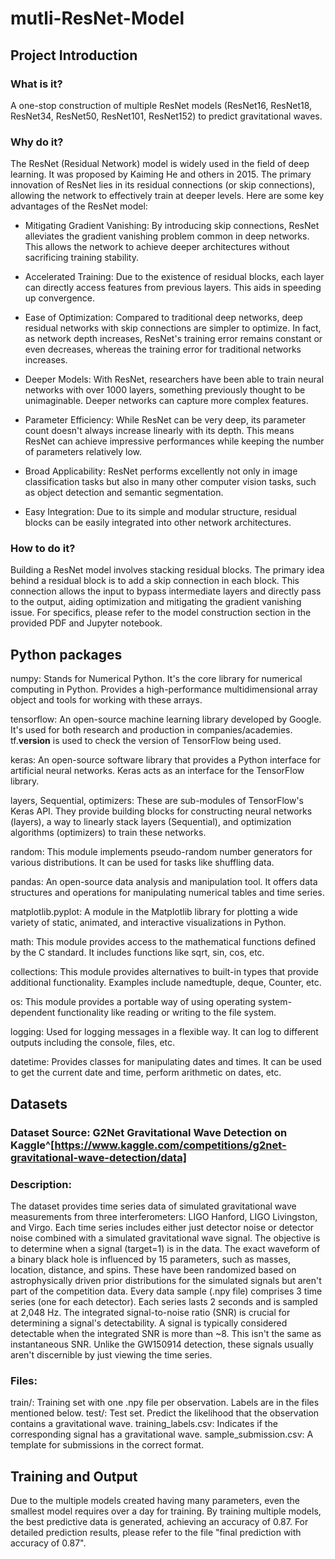 # mutli-ResNet-Model

## Project Introduction

### What is it?
A one-stop construction of multiple ResNet models (ResNet16, ResNet18, ResNet34, ResNet50, ResNet101, ResNet152) to predict gravitational waves.

###  Why do it?
The ResNet (Residual Network) model is widely used in the field of deep learning. It was proposed by Kaiming He and others in 2015. The primary innovation of ResNet lies in its residual connections (or skip connections), allowing the network to effectively train at deeper levels. Here are some key advantages of the ResNet model:

- Mitigating Gradient Vanishing: By introducing skip connections, ResNet alleviates the gradient vanishing problem common in deep networks. This allows the network to achieve deeper architectures without sacrificing training stability.

- Accelerated Training: Due to the existence of residual blocks, each layer can directly access features from previous layers. This aids in speeding up convergence.

- Ease of Optimization: Compared to traditional deep networks, deep residual networks with skip connections are simpler to optimize. In fact, as network depth increases, ResNet's training error remains constant or even decreases, whereas the training error for traditional networks increases.

- Deeper Models: With ResNet, researchers have been able to train neural networks with over 1000 layers, something previously thought to be unimaginable. Deeper networks can capture more complex features.

- Parameter Efficiency: While ResNet can be very deep, its parameter count doesn't always increase linearly with its depth. This means ResNet can achieve impressive performances while keeping the number of parameters relatively low.

- Broad Applicability: ResNet performs excellently not only in image classification tasks but also in many other computer vision tasks, such as object detection and semantic segmentation.

- Easy Integration: Due to its simple and modular structure, residual blocks can be easily integrated into other network architectures.

###  How to do it?
Building a ResNet model involves stacking residual blocks. The primary idea behind a residual block is to add a skip connection in each block. This connection allows the input to bypass intermediate layers and directly pass to the output, aiding optimization and mitigating the gradient vanishing issue. For specifics, please refer to the model construction section in the provided PDF and Jupyter notebook.


## Python packages

numpy: Stands for Numerical Python. It's the core library for numerical computing in Python. Provides a high-performance multidimensional array object and tools for working with these arrays.

tensorflow: An open-source machine learning library developed by Google. It's used for both research and production in companies/academies. tf.__version__ is used to check the version of TensorFlow being used.

keras: An open-source software library that provides a Python interface for artificial neural networks. Keras acts as an interface for the TensorFlow library.

layers, Sequential, optimizers: These are sub-modules of TensorFlow's Keras API. They provide building blocks for constructing neural networks (layers), a way to linearly stack layers (Sequential), and optimization algorithms (optimizers) to train these networks.

random: This module implements pseudo-random number generators for various distributions. It can be used for tasks like shuffling data.

pandas: An open-source data analysis and manipulation tool. It offers data structures and operations for manipulating numerical tables and time series.

matplotlib.pyplot: A module in the Matplotlib library for plotting a wide variety of static, animated, and interactive visualizations in Python.

math: This module provides access to the mathematical functions defined by the C standard. It includes functions like sqrt, sin, cos, etc.

collections: This module provides alternatives to built-in types that provide additional functionality. Examples include namedtuple, deque, Counter, etc.

os: This module provides a portable way of using operating system-dependent functionality like reading or writing to the file system.

logging: Used for logging messages in a flexible way. It can log to different outputs including the console, files, etc.

datetime: Provides classes for manipulating dates and times. It can be used to get the current date and time, perform arithmetic on dates, etc.

## Datasets

### Dataset Source: G2Net Gravitational Wave Detection on Kaggle^[https://www.kaggle.com/competitions/g2net-gravitational-wave-detection/data]

### Description:

The dataset provides time series data of simulated gravitational wave measurements from three interferometers: LIGO Hanford, LIGO Livingston, and Virgo.
Each time series includes either just detector noise or detector noise combined with a simulated gravitational wave signal. The objective is to determine when a signal (target=1) is in the data.
The exact waveform of a binary black hole is influenced by 15 parameters, such as masses, location, distance, and spins. These have been randomized based on astrophysically driven prior distributions for the simulated signals but aren't part of the competition data.
Every data sample (.npy file) comprises 3 time series (one for each detector). Each series lasts 2 seconds and is sampled at 2,048 Hz.
The integrated signal-to-noise ratio (SNR) is crucial for determining a signal's detectability. A signal is typically considered detectable when the integrated SNR is more than ~8. This isn't the same as instantaneous SNR. Unlike the GW150914 detection, these signals usually aren't discernible by just viewing the time series.

### Files:

train/: Training set with one .npy file per observation. Labels are in the files mentioned below.
test/: Test set. Predict the likelihood that the observation contains a gravitational wave.
training_labels.csv: Indicates if the corresponding signal has a gravitational wave.
sample_submission.csv: A template for submissions in the correct format.


## Training and Output

Due to the multiple models created having many parameters, even the smallest model requires over a day for training. By training multiple models, the best predictive data is generated, achieving an accuracy of 0.87. For detailed prediction results, please refer to the file "final prediction with accuracy of 0.87".





